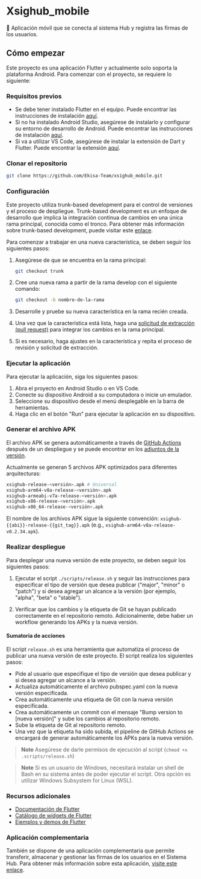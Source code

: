 # Xsighub_mobile

📱 Aplicación móvil que se conecta al sistema Hub y registra las firmas de los usuarios.

## Cómo empezar

Este proyecto es una aplicación Flutter y actualmente solo soporta la plataforma Android. Para comenzar con el proyecto, se requiere lo siguiente:

### Requisitos previos

- Se debe tener instalado Flutter en el equipo. Puede encontrar las instrucciones de instalación [aquí](https://flutter.dev/docs/get-started/install).
- Si no ha instalado Android Studio, asegúrese de instalarlo y configurar su entorno de desarrollo de Android. Puede encontrar las instrucciones de instalación [aquí](https://developer.android.com/studio/install).
- Si va a utilizar VS Code, asegúrese de instalar la extensión de Dart y Flutter. Puede encontrar la extensión [aquí](https://marketplace.visualstudio.com/items?itemName=Dart-Code.flutter).

### Clonar el repositorio

```sh
git clone https://github.com/Ekisa-Team/xsighub_mobile.git
```

### Configuración

Este proyecto utiliza trunk-based development para el control de versiones y el proceso de despliegue. Trunk-based development es un enfoque de desarrollo que implica la integración continua de cambios en una única rama principal, conocida como el tronco. Para obtener más información sobre trunk-based development, puede visitar este [enlace](https://trunkbaseddevelopment.com/).

Para comenzar a trabajar en una nueva característica, se deben seguir los siguientes pasos:

1. Asegúrese de que se encuentra en la rama principal:

   ```sh
   git checkout trunk
   ```

2. Cree una nueva rama a partir de la rama develop con el siguiente comando:

   ```sh
   git checkout -b nombre-de-la-rama
   ```

3. Desarrolle y pruebe su nueva característica en la rama recién creada.

4. Una vez que la característica está lista, haga una [solicitud de extracción (pull request)](https://docs.github.com/en/pull-requests/collaborating-with-pull-requests/proposing-changes-to-your-work-with-pull-requests/about-pull-requests) para integrar los cambios en la rama principal.

5. Si es necesario, haga ajustes en la característica y repita el proceso de revisión y solicitud de extracción.

### Ejecutar la aplicación

Para ejecutar la aplicación, siga los siguientes pasos:

1. Abra el proyecto en Android Studio o en VS Code.
2. Conecte su dispositivo Android a su computadora o inicie un emulador.
3. Seleccione su dispositivo desde el menú desplegable en la barra de herramientas.
4. Haga clic en el botón "Run" para ejecutar la aplicación en su dispositivo.

### Generar el archivo APK

El archivo APK se genera automáticamente a través de [GitHub Actions](https://github.com/features/actions) después de un despliegue y se puede encontrar en los [adjuntos de la versión](https://github.com/Ekisa-Team/xsighub_mobile/releases).

Actualmente se generan 5 archivos APK optimizados para diferentes arquitecturas:

```sh
xsighub-release-<versión>.apk # Universal
xsighub-arm64-v8a-release-<versión>.apk
xsighub-armeabi-v7a-release-<versión>.apk
xsighub-x86-release-<versión>.apk
xsighub-x86_64-release-<versión>.apk
```

El nombre de los archivos APK sigue la siguiente convención: `xsighub-{{abi}}-release-{{git_tag}}.apk` (e.g., `xsighub-arm64-v8a-release-v0.2.34.apk`).

### Realizar despliegue

Para desplegar una nueva versión de este proyecto, se deben seguir los siguientes pasos:

1. Ejecutar el script `./scripts/release.sh` y seguir las instrucciones para especificar el tipo de versión que desea publicar ("major", "minor" o "patch") y si desea agregar un alcance a la versión (por ejemplo, "alpha", "beta" o "stable").

2. Verificar que los cambios y la etiqueta de Git se hayan publicado correctamente en el repositorio remoto. Adicionalmente, debe haber un workflow generando los APKs y la nueva versión.

#### Sumatoria de acciones

El script `release.sh` es una herramienta que automatiza el proceso de publicar una nueva versión de este proyecto. El script realiza los siguientes pasos:

- Pide al usuario que especifique el tipo de versión que desea publicar y si desea agregar un alcance a la versión.
- Actualiza automáticamente el archivo pubspec.yaml con la nueva versión especificada.
- Crea automáticamente una etiqueta de Git con la nueva versión especificada.
- Crea automáticamente un commit con el mensaje "Bump version to [nueva versión]" y sube los cambios al repositorio remoto.
- Sube la etiqueta de Git al repositorio remoto.
- Una vez que la etiqueta ha sido subida, el pipeline de GitHub Actions se encargará de generar automáticamente los APKs para la nueva versión.

> **Note**
> Asegúrese de darle permisos de ejecución al script (`chmod +x .scripts/release.sh`)

> **Note**
> Si es un usuario de Windows, necesitará instalar un shell de Bash en su sistema antes de poder ejecutar el script. Otra opción es utilizar Windows Subsystem for Linux (WSL).

### Recursos adicionales

- [Documentación de Flutter](https://flutter.dev/docs)
- [Catálogo de widgets de Flutter](https://flutter.dev/docs/development/ui/widgets)
- [Ejemplos y demos de Flutter](https://flutter.dev/docs/cookbook)

### Aplicación complementaria

También se dispone de una aplicación complementaria que permite transferir, almacenar y gestionar las firmas de los usuarios en el Sistema Hub. Para obtener más información sobre esta aplicación, [visite este enlace](https://github.com/Ekisa-Team/xsighub).
